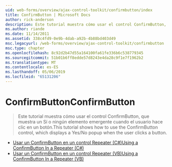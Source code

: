 ```yaml
---
uid: web-forms/overview/ajax-control-toolkit/confirmbutton/index
title: ConfirmButton | Microsoft Docs
author: rick-anderson
description: Este tutorial muestra cómo usar el control ConfirmButton, que muestra un Sí o ningún elemento emergente cuando el usuario hace clic en un botón.
ms.author: riande
ms.date: 11/14/2011
ms.assetid: 338c4fd9-0e9b-4dab-a92b-4b88bd403d49
msc.legacyurl: /web-forms/overview/ajax-control-toolkit/confirmbutton
msc.type: chapter
ms.openlocfilehash: 8c92d2b47d55a164100fa61fe336b6c538779345
ms.sourcegitcommit: 51b01b6ff8edde57d8243e4da28c9f1e7f1962b2
ms.translationtype: MT
ms.contentlocale: es-ES
ms.lasthandoff: 05/06/2019
ms.locfileid: "65131206"
---
```

# <a name="confirmbutton"></a><span data-ttu-id="cc37e-103">ConfirmButton</span><span class="sxs-lookup"><span data-stu-id="cc37e-103">ConfirmButton</span></span>

> <span data-ttu-id="cc37e-104">Este tutorial muestra cómo usar el control ConfirmButton, que muestra un Sí o ningún elemento emergente cuando el usuario hace clic en un botón.</span><span class="sxs-lookup"><span data-stu-id="cc37e-104">This tutorial shows how to use the ConfirmButton control, which displays a Yes/No popup when the user clicks a button.</span></span>

- [<span data-ttu-id="cc37e-105">Usar un ConfirmButton en un control Repeater (C#)</span><span class="sxs-lookup"><span data-stu-id="cc37e-105">Using a ConfirmButton In a Repeater (C#)</span></span>](using-a-confirmbutton-in-a-repeater-cs.md)
- [<span data-ttu-id="cc37e-106">Usar un ConfirmButton en un control Repeater (VB)</span><span class="sxs-lookup"><span data-stu-id="cc37e-106">Using a ConfirmButton In a Repeater (VB)</span></span>](using-a-confirmbutton-in-a-repeater-vb.md)
